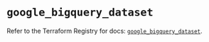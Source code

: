 # `google_bigquery_dataset`

Refer to the Terraform Registry for docs: [`google_bigquery_dataset`](https://registry.terraform.io/providers/hashicorp/google-beta/6.9.0/docs/resources/google_bigquery_dataset).
